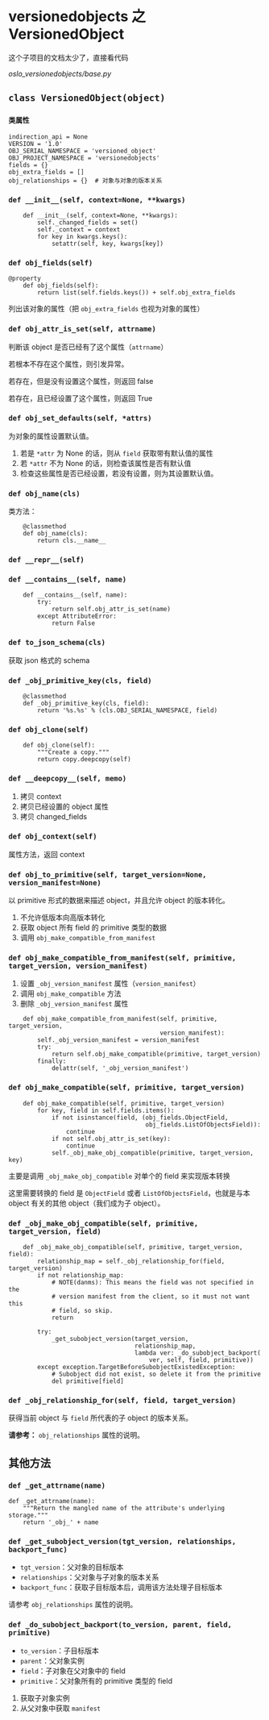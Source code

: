 # versionedobjects 之 VersionedObject

这个子项目的文档太少了，直接看代码

*oslo_versionedobjects/base.py*

## `class VersionedObject(object)`

### `类属性`

```
indirection_api = None
VERSION = '1.0'
OBJ_SERIAL_NAMESPACE = 'versioned_object'
OBJ_PROJECT_NAMESPACE = 'versionedobjects'
fields = {}
obj_extra_fields = []
obj_relationships = {}  # 对象与对象的版本关系
```
### `def __init__(self, context=None, **kwargs)`

```
    def __init__(self, context=None, **kwargs):
        self._changed_fields = set()
        self._context = context
        for key in kwargs.keys():
            setattr(self, key, kwargs[key])
```

### `def obj_fields(self)`

```
@property
    def obj_fields(self):
        return list(self.fields.keys()) + self.obj_extra_fields
```

列出该对象的属性（把 `obj_extra_fields` 也视为对象的属性）

### `def obj_attr_is_set(self, attrname)`

判断该 object 是否已经有了这个属性（`attrname`）

若根本不存在这个属性，则引发异常。

若存在，但是没有设置这个属性，则返回 false

若存在，且已经设置了这个属性，则返回 True

### `def obj_set_defaults(self, *attrs)`

为对象的属性设置默认值。

1. 若是 `*attr` 为 None 的话，则从 `field` 获取带有默认值的属性
2. 若 `*attr` 不为 None 的话，则检查该属性是否有默认值
3. 检查这些属性是否已经设置，若没有设置，则为其设置默认值。

### `def obj_name(cls)`

类方法：

```
    @classmethod
    def obj_name(cls):
        return cls.__name__
```

### `def __repr__(self)`

### `def __contains__(self, name)`

```
    def __contains__(self, name):
        try:
            return self.obj_attr_is_set(name)
        except AttributeError:
            return False
```

### `def to_json_schema(cls)`

获取 json 格式的 schema

### `def _obj_primitive_key(cls, field)`

```
    @classmethod
    def _obj_primitive_key(cls, field):
        return '%s.%s' % (cls.OBJ_SERIAL_NAMESPACE, field)
```

### `def obj_clone(self)`

```
    def obj_clone(self):
        """Create a copy."""
        return copy.deepcopy(self)
```

### `def __deepcopy__(self, memo)`

1. 拷贝 context
2. 拷贝已经设置的 object 属性
3. 拷贝 changed_fields

### `def obj_context(self)`

属性方法，返回 context

### `def obj_to_primitive(self, target_version=None, version_manifest=None)`

以 primitive 形式的数据来描述 object，并且允许 object 的版本转化。

1. 不允许低版本向高版本转化
2. 获取 object 所有 field 的 primitive 类型的数据
3. 调用 `obj_make_compatible_from_manifest`

### `def obj_make_compatible_from_manifest(self, primitive, target_version, version_manifest)`

1. 设置 `_obj_version_manifest` 属性（`version_manifest`）
2. 调用 `obj_make_compatible` 方法
3. 删除 `_obj_version_manifest` 属性


```
    def obj_make_compatible_from_manifest(self, primitive, target_version,
                                          version_manifest):
        self._obj_version_manifest = version_manifest
        try:
            return self.obj_make_compatible(primitive, target_version)
        finally:
            delattr(self, '_obj_version_manifest')
```

### `def obj_make_compatible(self, primitive, target_version)`

```
    def obj_make_compatible(self, primitive, target_version)
        for key, field in self.fields.items():
            if not isinstance(field, (obj_fields.ObjectField,
                                      obj_fields.ListOfObjectsField)):
                continue
            if not self.obj_attr_is_set(key):
                continue
            self._obj_make_obj_compatible(primitive, target_version, key)
```

主要是调用 `_obj_make_obj_compatible` 对单个的 field 来实现版本转换

这里需要转换的 field 是 `ObjectField` 或者 `ListOfObjectsField`，也就是与本 object 有关的其他 object（我们成为子 object）。

### `def _obj_make_obj_compatible(self, primitive, target_version, field)`

```
    def _obj_make_obj_compatible(self, primitive, target_version, field):
        relationship_map = self._obj_relationship_for(field, target_version)
        if not relationship_map:
            # NOTE(danms): This means the field was not specified in the
            # version manifest from the client, so it must not want this
            # field, so skip.
            return

        try:
            _get_subobject_version(target_version,
                                   relationship_map,
                                   lambda ver: _do_subobject_backport(
                                       ver, self, field, primitive))
        except exception.TargetBeforeSubobjectExistedException:
            # Subobject did not exist, so delete it from the primitive
            del primitive[field]
```

### `def _obj_relationship_for(self, field, target_version)`

获得当前 object 与 `field` 所代表的子 object 的版本关系。

**请参考：** `obj_relationships` 属性的说明。

## 其他方法

### `def _get_attrname(name)`

```
def _get_attrname(name):
    """Return the mangled name of the attribute's underlying storage."""
    return '_obj_' + name
```

### `def _get_subobject_version(tgt_version, relationships, backport_func)`

* `tgt_version`：父对象的目标版本
* `relationships`：父对象与子对象的版本关系
* `backport_func`：获取子目标版本后，调用该方法处理子目标版本

请参考 `obj_relationships` 属性的说明。

### `def _do_subobject_backport(to_version, parent, field, primitive)`

* `to_version`：子目标版本
* `parent`：父对象实例
* `field`：子对象在父对象中的 field
* `primitive`：父对象所有的 primitive 类型的 field

1. 获取子对象实例
2. 从父对象中获取 `manifest`